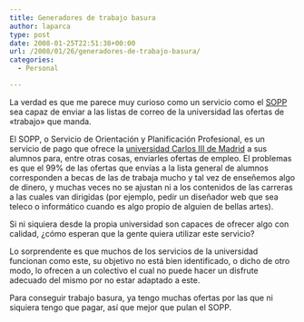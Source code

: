```yaml
---
title: Generadores de trabajo basura
author: laparca
type: post
date: 2008-01-25T22:51:38+00:00
url: /2008/01/26/generadores-de-trabajo-basura/
categories:
  - Personal

---
```

La verdad es que me parece muy curioso como un servicio como el <a href="http://www.fundacion.uc3m.es/sopp/" rel="nofollow" title="Servicio de creación de trabajo basura" target="_blank">SOPP</a> sea capaz de enviar a las listas de correo de la universidad las ofertas de «trabajo» que manda.

El SOPP, o Servicio de Orientación y Planificación Profesional, es un servicio de pago que ofrece la <a href="http://www.uc3m.es/" rel="nofollow" title="Universidad Carlos III de Madrid" target="_blank">universidad Carlos III de Madrid</a> a sus alumnos para, entre otras cosas, enviarles ofertas de empleo. El problemas es que el 99% de las ofertas que envías a la lista general de alumnos corresponden a becas de las de trabaja mucho y tal vez de enseñemos algo de dinero, y muchas veces no se ajustan ni a los contenidos de las carreras a las cuales van dirigidas (por ejemplo, pedir un diseñador web que sea teleco o informático cuando es algo propio de alguien de bellas artes).

Si ni siquiera desde la propia universidad son capaces de ofrecer algo con calidad, ¿cómo esperan que la gente quiera utilizar este servicio?

Lo sorprendente es que muchos de los servicios de la universidad funcionan como este, su objetivo no está bien identificado, o dicho de otro modo, lo ofrecen a un colectivo el cual no puede hacer un disfrute adecuado del mismo por no estar adaptado a este.

Para conseguir trabajo basura, ya tengo muchas ofertas por las que ni siquiera tengo que pagar, así que mejor que pulan el SOPP.